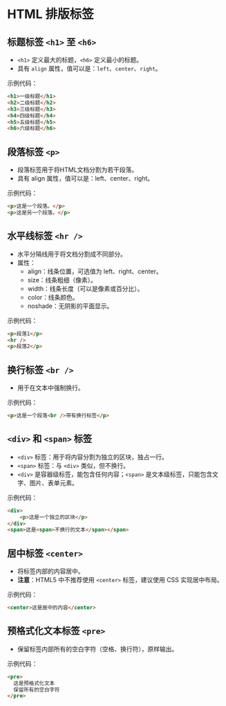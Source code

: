 # HTML 排版标签

## 标题标签 `<h1>` 至 `<h6>`
- `<h1>` 定义最大的标题，`<h6>` 定义最小的标题。
- 具有 `align` 属性，值可以是：`left`、`center`、`right`。

示例代码：
```html
<h1>一级标题</h1>
<h2>二级标题</h2>
<h3>三级标题</h3>
<h4>四级标题</h4>
<h5>五级标题</h5>
<h6>六级标题</h6>
```

## 段落标签 `<p>`
- 段落标签用于将HTML文档分割为若干段落。
- 具有 align 属性，值可以是：left、center、right。

示例代码：
```html
<p>这是一个段落。</p>
<p>这是另一个段落。</p>
```

## 水平线标签 `<hr />`
- 水平分隔线用于将文档分割成不同部分。
- 属性：
  - align：线条位置，可选值为 left、right、center。
  - size：线条粗细（像素）。
  - width：线条长度（可以是像素或百分比）。
  - color：线条颜色。
  - noshade：无阴影的平面显示。

示例代码：
```html
<p>段落1</p>
<hr />
<p>段落2</p>
```

## 换行标签 `<br />`
- 用于在文本中强制换行。

示例代码：
```html
<p>这是一个段落<br />带有换行标签</p>
```

## `<div>` 和 `<span>` 标签
- `<div>` 标签：用于将内容分割为独立的区块，独占一行。
- `<span>` 标签：与 `<div>` 类似，但不换行。
- `<div>` 是容器级标签，能包含任何内容；`<span>` 是文本级标签，只能包含文字、图片、表单元素。

示例代码：
```html
<div>
    <p>这是一个独立的区块</p>
</div>
<span>这是<span>不换行的文本</span></span>
```

## 居中标签 `<center>`
- 将标签内部的内容居中。
- **注意**：HTML5 中不推荐使用 `<center>` 标签，建议使用 CSS 实现居中布局。

示例代码：
```html
<center>这是居中的内容</center>
```

## 预格式化文本标签 `<pre>`
- 保留标签内部所有的空白字符（空格、换行符），原样输出。

示例代码：
```html
<pre>
  这是预格式化文本
  保留所有的空白字符
</pre>
```